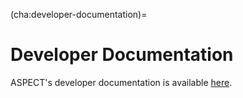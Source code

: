 (cha:developer-documentation)=
# Developer Documentation

ASPECT's developer documentation is available [here](https://aspect.geodynamics.org/doc/doxygen/index.html).
